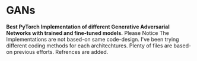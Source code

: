 # GANs
**Best PyTorch Implementation of different Generative Adversarial Networks with trained and fine-tuned models.**
Please Notice The Implementations are not based-on same code-design.
I've been trying different coding methods for each architechtures.
Plenty of files are based-on previous efforts. Refrences are added.

